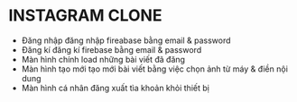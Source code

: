 # INSTAGRAM CLONE

- Đăng nhập
  đăng nhập fireabase bằng email & password
- Đăng kí
  đăng kí firebase bằng email & password
- Màn hình chính
  load những bài viết đã đăng
- Màn hình tạo mới
  tạo mới bài viết bằng việc chọn ảnh từ máy & điền nội dung
- Màn hình cá nhân
  đăng xuất tìa khoản khỏi thiết bị
